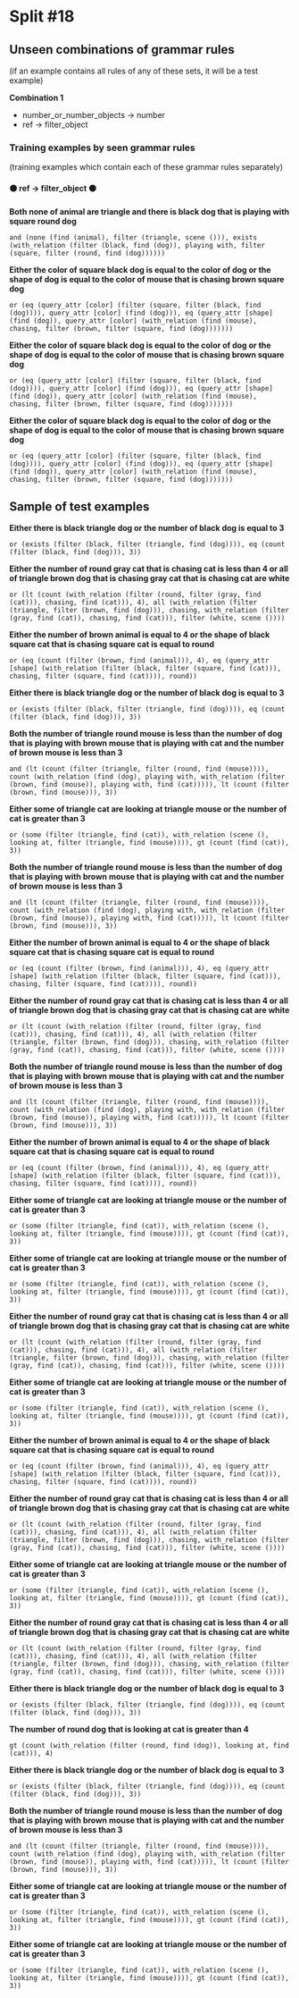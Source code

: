 # Split #18
## Unseen combinations of grammar rules
(if an example contains all rules of any of these sets, it will be a test example)

**Combination 1**
* number_or_number_objects -> number
* ref -> filter_object

### Training examples by seen grammar rules
(training examples which contain each of these grammar rules separately)
#### ⚫ ref -> filter_object ⚫
**Both none of animal are triangle and there is black dog that is playing with square round dog**
 ```
and (none (find (animal), filter (triangle, scene ())), exists (with_relation (filter (black, find (dog)), playing with, filter (square, filter (round, find (dog))))))
```
**Either the color of square black dog is equal to the color of dog or the shape of dog is equal to the color of mouse that is chasing brown square dog**
 ```
or (eq (query_attr [color] (filter (square, filter (black, find (dog)))), query_attr [color] (find (dog))), eq (query_attr [shape] (find (dog)), query_attr [color] (with_relation (find (mouse), chasing, filter (brown, filter (square, find (dog)))))))
```
**Either the color of square black dog is equal to the color of dog or the shape of dog is equal to the color of mouse that is chasing brown square dog**
 ```
or (eq (query_attr [color] (filter (square, filter (black, find (dog)))), query_attr [color] (find (dog))), eq (query_attr [shape] (find (dog)), query_attr [color] (with_relation (find (mouse), chasing, filter (brown, filter (square, find (dog)))))))
```
**Either the color of square black dog is equal to the color of dog or the shape of dog is equal to the color of mouse that is chasing brown square dog**
 ```
or (eq (query_attr [color] (filter (square, filter (black, find (dog)))), query_attr [color] (find (dog))), eq (query_attr [shape] (find (dog)), query_attr [color] (with_relation (find (mouse), chasing, filter (brown, filter (square, find (dog)))))))
```
## Sample of test examples
**Either there is black triangle dog or the number of black dog is equal to 3**
 ```
or (exists (filter (black, filter (triangle, find (dog)))), eq (count (filter (black, find (dog))), 3))
```
**Either the number of round gray cat that is chasing cat is less than 4 or all of triangle brown dog that is chasing gray cat that is chasing cat are white**
 ```
or (lt (count (with_relation (filter (round, filter (gray, find (cat))), chasing, find (cat))), 4), all (with_relation (filter (triangle, filter (brown, find (dog))), chasing, with_relation (filter (gray, find (cat)), chasing, find (cat))), filter (white, scene ())))
```
**Either the number of brown animal is equal to 4 or the shape of black square cat that is chasing square cat is equal to round**
 ```
or (eq (count (filter (brown, find (animal))), 4), eq (query_attr [shape] (with_relation (filter (black, filter (square, find (cat))), chasing, filter (square, find (cat)))), round))
```
**Either there is black triangle dog or the number of black dog is equal to 3**
 ```
or (exists (filter (black, filter (triangle, find (dog)))), eq (count (filter (black, find (dog))), 3))
```
**Both the number of triangle round mouse is less than the number of dog that is playing with brown mouse that is playing with cat and the number of brown mouse is less than 3**
 ```
and (lt (count (filter (triangle, filter (round, find (mouse)))), count (with_relation (find (dog), playing with, with_relation (filter (brown, find (mouse)), playing with, find (cat))))), lt (count (filter (brown, find (mouse))), 3))
```
**Either some of triangle cat are looking at triangle mouse or the number of cat is greater than 3**
 ```
or (some (filter (triangle, find (cat)), with_relation (scene (), looking at, filter (triangle, find (mouse)))), gt (count (find (cat)), 3))
```
**Both the number of triangle round mouse is less than the number of dog that is playing with brown mouse that is playing with cat and the number of brown mouse is less than 3**
 ```
and (lt (count (filter (triangle, filter (round, find (mouse)))), count (with_relation (find (dog), playing with, with_relation (filter (brown, find (mouse)), playing with, find (cat))))), lt (count (filter (brown, find (mouse))), 3))
```
**Either the number of brown animal is equal to 4 or the shape of black square cat that is chasing square cat is equal to round**
 ```
or (eq (count (filter (brown, find (animal))), 4), eq (query_attr [shape] (with_relation (filter (black, filter (square, find (cat))), chasing, filter (square, find (cat)))), round))
```
**Either the number of round gray cat that is chasing cat is less than 4 or all of triangle brown dog that is chasing gray cat that is chasing cat are white**
 ```
or (lt (count (with_relation (filter (round, filter (gray, find (cat))), chasing, find (cat))), 4), all (with_relation (filter (triangle, filter (brown, find (dog))), chasing, with_relation (filter (gray, find (cat)), chasing, find (cat))), filter (white, scene ())))
```
**Both the number of triangle round mouse is less than the number of dog that is playing with brown mouse that is playing with cat and the number of brown mouse is less than 3**
 ```
and (lt (count (filter (triangle, filter (round, find (mouse)))), count (with_relation (find (dog), playing with, with_relation (filter (brown, find (mouse)), playing with, find (cat))))), lt (count (filter (brown, find (mouse))), 3))
```
**Either the number of brown animal is equal to 4 or the shape of black square cat that is chasing square cat is equal to round**
 ```
or (eq (count (filter (brown, find (animal))), 4), eq (query_attr [shape] (with_relation (filter (black, filter (square, find (cat))), chasing, filter (square, find (cat)))), round))
```
**Either some of triangle cat are looking at triangle mouse or the number of cat is greater than 3**
 ```
or (some (filter (triangle, find (cat)), with_relation (scene (), looking at, filter (triangle, find (mouse)))), gt (count (find (cat)), 3))
```
**Either some of triangle cat are looking at triangle mouse or the number of cat is greater than 3**
 ```
or (some (filter (triangle, find (cat)), with_relation (scene (), looking at, filter (triangle, find (mouse)))), gt (count (find (cat)), 3))
```
**Either the number of round gray cat that is chasing cat is less than 4 or all of triangle brown dog that is chasing gray cat that is chasing cat are white**
 ```
or (lt (count (with_relation (filter (round, filter (gray, find (cat))), chasing, find (cat))), 4), all (with_relation (filter (triangle, filter (brown, find (dog))), chasing, with_relation (filter (gray, find (cat)), chasing, find (cat))), filter (white, scene ())))
```
**Either some of triangle cat are looking at triangle mouse or the number of cat is greater than 3**
 ```
or (some (filter (triangle, find (cat)), with_relation (scene (), looking at, filter (triangle, find (mouse)))), gt (count (find (cat)), 3))
```
**Either the number of brown animal is equal to 4 or the shape of black square cat that is chasing square cat is equal to round**
 ```
or (eq (count (filter (brown, find (animal))), 4), eq (query_attr [shape] (with_relation (filter (black, filter (square, find (cat))), chasing, filter (square, find (cat)))), round))
```
**Either the number of round gray cat that is chasing cat is less than 4 or all of triangle brown dog that is chasing gray cat that is chasing cat are white**
 ```
or (lt (count (with_relation (filter (round, filter (gray, find (cat))), chasing, find (cat))), 4), all (with_relation (filter (triangle, filter (brown, find (dog))), chasing, with_relation (filter (gray, find (cat)), chasing, find (cat))), filter (white, scene ())))
```
**Either some of triangle cat are looking at triangle mouse or the number of cat is greater than 3**
 ```
or (some (filter (triangle, find (cat)), with_relation (scene (), looking at, filter (triangle, find (mouse)))), gt (count (find (cat)), 3))
```
**Either the number of round gray cat that is chasing cat is less than 4 or all of triangle brown dog that is chasing gray cat that is chasing cat are white**
 ```
or (lt (count (with_relation (filter (round, filter (gray, find (cat))), chasing, find (cat))), 4), all (with_relation (filter (triangle, filter (brown, find (dog))), chasing, with_relation (filter (gray, find (cat)), chasing, find (cat))), filter (white, scene ())))
```
**Either there is black triangle dog or the number of black dog is equal to 3**
 ```
or (exists (filter (black, filter (triangle, find (dog)))), eq (count (filter (black, find (dog))), 3))
```
**The number of round dog that is looking at cat is greater than 4**
 ```
gt (count (with_relation (filter (round, find (dog)), looking at, find (cat))), 4)
```
**Either there is black triangle dog or the number of black dog is equal to 3**
 ```
or (exists (filter (black, filter (triangle, find (dog)))), eq (count (filter (black, find (dog))), 3))
```
**Both the number of triangle round mouse is less than the number of dog that is playing with brown mouse that is playing with cat and the number of brown mouse is less than 3**
 ```
and (lt (count (filter (triangle, filter (round, find (mouse)))), count (with_relation (find (dog), playing with, with_relation (filter (brown, find (mouse)), playing with, find (cat))))), lt (count (filter (brown, find (mouse))), 3))
```
**Either some of triangle cat are looking at triangle mouse or the number of cat is greater than 3**
 ```
or (some (filter (triangle, find (cat)), with_relation (scene (), looking at, filter (triangle, find (mouse)))), gt (count (find (cat)), 3))
```
**Either some of triangle cat are looking at triangle mouse or the number of cat is greater than 3**
 ```
or (some (filter (triangle, find (cat)), with_relation (scene (), looking at, filter (triangle, find (mouse)))), gt (count (find (cat)), 3))
```